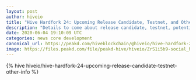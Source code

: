 ```yaml
---
layout: post
author: hiveio
title: "Hive Hardfork 24: Upcoming Release Candidate, Testnet, and Other Info"
description: "Details to come about release candidate, testnet, potential timing, and a brief overview of what's included in HF24."
date: 2020-06-04 19:10:09 UTC
categories: news core development
canonical_url: https://peakd.com/hiveblockchain/@hiveio/hive-hardfork-24-upcoming-release-candidate-testnet-other-info
image: https://files.peakd.com/file/peakd-hive/hiveio/ZrS1i5b9-social_hive_lets-talk-hard-fork.jpg
---
```

{% hive hiveio/hive-hardfork-24-upcoming-release-candidate-testnet-other-info %}
